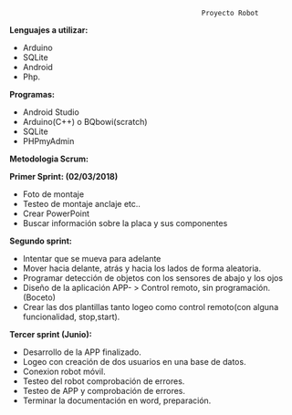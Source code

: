                                                    Proyecto Robot                
    
<b>Lenguajes a utilizar:</b>
  - Arduino
  - SQLite
  - Android
  - Php.
    
<b>Programas:</b>
  - Android Studio
  - Arduino(C++) o BQbowi(scratch)
  - SQLite
  - PHPmyAdmin

<b>Metodologia Scrum:</b>

<b>Primer Sprint: (02/03/2018)</b>
  - Foto de montaje
  - Testeo de montaje anclaje etc..
  - Crear PowerPoint
  - Buscar información sobre la placa y sus componentes

<b>Segundo sprint:</b>
  - Intentar que se mueva para adelante
  - Mover hacia delante, atrás y hacia los lados de forma aleatoria.
  - Programar detección de objetos con los sensores de abajo y los ojos
  - Diseño de la aplicación APP- > Control remoto, sin programación. (Boceto)
  - Crear las dos plantillas tanto logeo como control remoto(con alguna funcionalidad, stop,start).

<b>Tercer sprint (Junio):</b>
  - Desarrollo de la APP finalizado.
  - Logeo con creación de dos usuarios en una base de datos.
  - Conexion robot móvil.
  - Testeo del robot comprobación de errores.
  - Testeo de APP y comprobación de errores.
  - Terminar la documentación en word, preparación.
